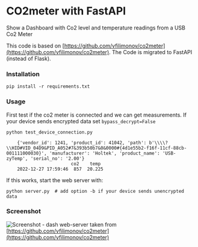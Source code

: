 # CO2meter with FastAPI
Show a Dashboard with Co2 level and temperature readings from a USB Co2 Meter

This code is based on [https://github.com/vfilimonov/co2meter](https://github.com/vfilimonov/co2meter).
The Code is migrated to FastAPI (instead of Flask).


### Installation

	pip install -r requirements.txt

### Usage
First test if the co2 meter is connected and we can get measurements. If your device sends encrypted data set ```bypass_decrypt=False```

    python test_device_connection.py  

        {'vendor_id': 1241, 'product_id': 41042, 'path': b'\\\\?\\HID#VID_04D9&PID_A052#7&393b50b7&0&0000#{4d1e55b2-f16f-11cf-88cb-001111000030}', 'manufacturer': 'Holtek', 'product_name': 'USB-zyTemp', 'serial_no': '2.00'}
                            co2    temp
        2022-12-27 17:59:46  857  20.225

If this works, start the web server with:

    python server.py  # add option -b if your device sends unencrypted data


### Screenshot
![Screenshot - dash web-server](https://user-images.githubusercontent.com/1324881/36342020-0c2df1ac-13f8-11e8-978a-b1e3e92a3ea4.png)
taken from [https://github.com/vfilimonov/co2meter](https://github.com/vfilimonov/co2meter)